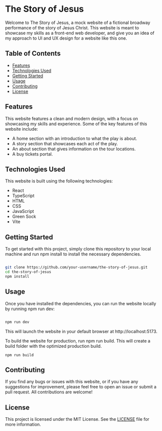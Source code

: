 # The Story of Jesus

Welcome to The Story of Jesus, a mock website of a fictional broadway performance of the story of Jesus Christ. This website is meant to showcase my skills as a front-end web developer, and give you an idea of my approach to UI and UX design for a website like this one.
## Table of Contents

- [Features](#Features)
- [Technologies Used](#Technologies-Used)
- [Getting Started](#Getting-Started)
- [Usage](#Usage)
- [Contributing](#Contributing)
- [License](#License)

## Features

This website features a clean and modern design, with a focus on showcasing my skills and experience. Some of the key features of this website include:

- A home section with an introduction to what the play is about.
- A story section that showcases each act of the play.
- An about section that gives information on the tour locations.
- A buy tickets portal.

## Technologies Used

This website is built using the following technologies:

- React
- TypeScript
- HTML
- CSS
- JavaScript
- Green Sock
- Vite

## Getting Started

To get started with this project, simply clone this repository to your local machine and run npm install to install the necessary dependencies.

```bash

git clone https://github.com/your-username/the-story-of-jesus.git
cd the-story-of-jesus
npm install
```

## Usage

Once you have installed the dependencies, you can run the website locally by running npm run dev:

```sql

npm run dev
```

This will launch the website in your default browser at http://localhost:5173.

To build the website for production, run npm run build. This will create a build folder with the optimized production build.

```
npm run build
```

## Contributing

If you find any bugs or issues with this website, or if you have any suggestions for improvement, please feel free to open an issue or submit a pull request. All contributions are welcome!
## License

This project is licensed under the MIT License. See the [LICENSE](https://github.com/Paulracisz/the-story-of-jesus/blob/master/license) file for more information.
